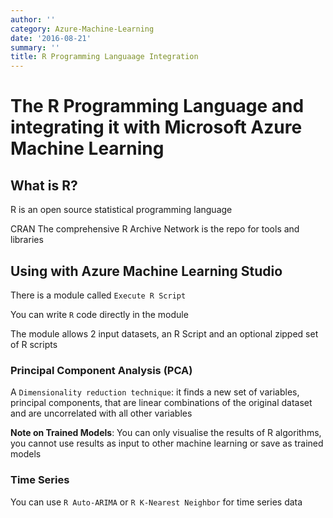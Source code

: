 ```yaml
---
author: ''
category: Azure-Machine-Learning
date: '2016-08-21'
summary: ''
title: R Programming Languaage Integration
---
```

# The R Programming Language and integrating it with Microsoft Azure Machine Learning

## What is R?

R is an open source statistical programming language

CRAN The comprehensive R Archive Network is the repo for tools and libraries

## Using with Azure Machine Learning Studio

There is a module called `Execute R Script`

You can write `R` code directly in the module

The module allows 2 input datasets, an R Script and an optional zipped set of R scripts

### Principal Component Analysis (PCA)

A `Dimensionality reduction technique`: it finds a new set of variables, principal components, that are linear combinations of the original dataset and are uncorrelated with all other variables

**Note on Trained Models**: You can only visualise the results of R algorithms, you cannot use results as input to other machine learning or save as trained models

### Time Series

You can use `R Auto-ARIMA` or `R K-Nearest Neighbor` for time series data
